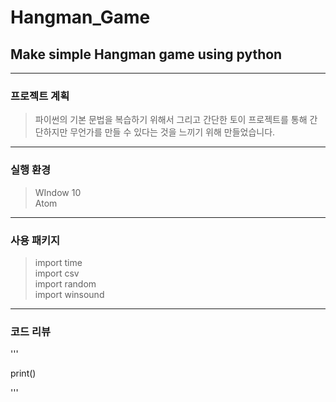 # Hangman_Game

## Make simple Hangman game using python
-----------------------
### 프로젝트 계획 
> 파이썬의 기본 문법을 복습하기 위해서 그리고 간단한 토이 프로젝트를 통해 간단하지만 무언가를 만들 수 있다는 것을 느끼기 위해 만들었습니다.

-----------------------
### 실행 환경
> WIndow 10  
> Atom  

-----------------------
### 사용 패키지
> import time   
> import csv  
> import random  
> import winsound  
  
-----------------------
### 코드 리뷰
'''  

print()

'''  







